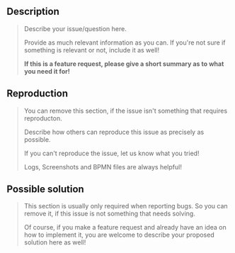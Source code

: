 ## Description

> Describe your issue/question here.
>
> Provide as much relevant information as you can.
> If you're not sure if something is relevant or not, include it as well!
>
>**If this is a feature request, please give a short summary as to what you need it for!**

## Reproduction

> You can remove this section, if the issue isn't something that requires reproducton.
>
> Describe how others can reproduce this issue as precisely as possible.
>
> If you can't reproduce the issue, let us know what you tried!
>
> Logs, Screenshots and BPMN files are always helpful!

## Possible solution

> This section is usually only required when reporting bugs.
> So you can remove it, if this issue is not something that needs solving.
>
> Of course, if you make a feature request and already have an idea on how
> to implement it, you are welcome to describe your proposed solution here as well!
